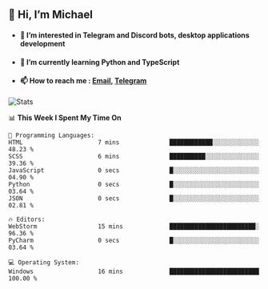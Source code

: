 ## 👋 Hi, I’m Michael
- #### 👀 I’m interested in Telegram and Discord bots, desktop applications development
- #### 🌱 I’m currently learning Python and TypeScript
- #### 📫 How to reach me : [Email](mailto:misha@kurapov.ru), [Telegram](https://t.me/mickr7)

![Stats](https://github-readme-stats.vercel.app/api?username=krpff&show_icons=true&theme=github_dark&hide_border=true&hide=issues&count_private=true&layout=compact)


<!--START_SECTION:waka-->
📊 **This Week I Spent My Time On** 

```text
💬 Programming Languages: 
HTML                     7 mins              ████████████░░░░░░░░░░░░░   48.23 % 
SCSS                     6 mins              ██████████░░░░░░░░░░░░░░░   39.36 % 
JavaScript               0 secs              █░░░░░░░░░░░░░░░░░░░░░░░░   04.90 % 
Python                   0 secs              █░░░░░░░░░░░░░░░░░░░░░░░░   03.64 % 
JSON                     0 secs              █░░░░░░░░░░░░░░░░░░░░░░░░   02.81 % 

🔥 Editors: 
WebStorm                 15 mins             ████████████████████████░   96.36 % 
PyCharm                  0 secs              █░░░░░░░░░░░░░░░░░░░░░░░░   03.64 % 

💻 Operating System: 
Windows                  16 mins             █████████████████████████   100.00 % 
```


<!--END_SECTION:waka-->
